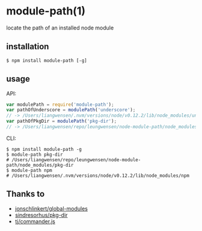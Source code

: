 # module-path(1)

locate the path of an installed node module

## installation

```shell
$ npm install module-path [-g]
```

## usage

API:

```javascript
var modulePath = require('module-path');
var pathOfUnderscore = modulePath('underscore');
// -> /Users/liangwensen/.nvm/versions/node/v0.12.2/lib/node_modules/underscore
var pathOfPkgDir = modulePath('pkg-dir');
// -> /Users/liangwensen/repo/leungwensen/node-module-path/node_modules/pkg-dir
```

CLI:

```shell
$ npm install module-path -g
$ module-path pkg-dir
# /Users/liangwensen/repo/leungwensen/node-module-path/node_modules/pkg-dir
$ module-path npm
# /Users/liangwensen/.nvm/versions/node/v0.12.2/lib/node_modules/npm
```

## Thanks to

* [jonschlinkert/global-modules](https://github.com/jonschlinkert/global-modules)
* [sindresorhus/pkg-dir](https://github.com/sindresorhus/pkg-dir)
* [tj/commander.js](https://github.com/tj/commander.js)

